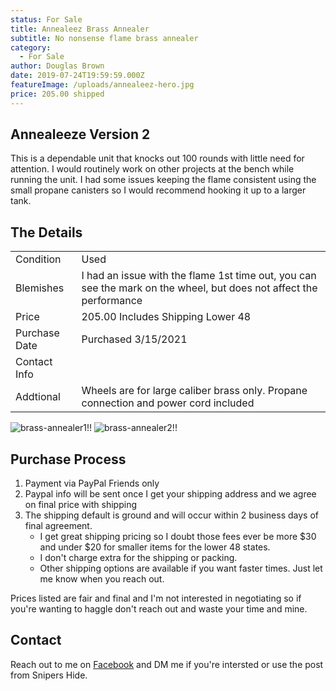```yaml
---
status: For Sale
title: Annealeez Brass Annealer
subtitle: No nonsense flame brass annealer
category:
  - For Sale
author: Douglas Brown
date: 2019-07-24T19:59:59.000Z
featureImage: /uploads/annealeez-hero.jpg
price: 205.00 shipped
---
```

## Annealeeze Version 2

This is a dependable unit that knocks out 100 rounds with little need for attention. I would routinely work on other projects at the bench while running the unit. I had some issues keeping the flame consistent using the small propane canisters so I would recommend hooking it up to a larger tank.

## The Details

|                   |                                                      |
| ------------------| ---------------------------------------------------- |
| Condition         | Used                              |
| Blemishes         | I had an issue with the flame 1st time out, you can see the mark on the wheel, but does not affect the performance             |
| Price             | 205.00 Includes Shipping Lower 48              |
| Purchase Date     | Purchased 3/15/2021                                  |
| Contact Info      |                                                      |
| Addtional         | Wheels are for large caliber brass only.  Propane connection and power cord included |
![brass-annealer1!!](/uploads/annealeez1.jpg)
![brass-annealer2!!](/uploads/annealeezewheel.jpg)

## Purchase Process

1. Payment via PayPal Friends only
2. Paypal info will be sent once I get your shipping address and we agree on final price with shipping
3. The shipping default is ground and will occur within 2 business days of final agreement. 
    - I get great shipping pricing so I doubt those fees ever be more $30 and under $20 for smaller items for the lower 48 states.  
    - I don't charge extra for the shipping or packing. 
    - Other shipping options are available if you want faster times. Just let me know when you reach out. 

Prices listed are fair and final and I'm not interested in negotiating so if you're wanting to haggle don't reach out and waste your time and mine. 
## Contact
Reach out to me on [Facebook](https://www.facebook.com/douglasbrownca) and DM me if you're intersted or use the post from Snipers Hide.